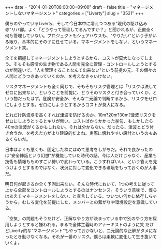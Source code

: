 +++
date = "2014-01-20T08:00:00+09:00"
draft = false
title = "マネージメントしないマネージメント"
categories = ["Liverty"]
slug = "3531"
+++

僕らのやっているLiverty、そして今日本中に増えつつある"現代の駆け込み寺"リバ邸。よく「どうやって管理してるんですか？」と聞かれるが、正直全く何も管理していない。プロジェクトもシェアハウスも、"やりたい"という子がいる限り、基本的にその子に任せている。マネージメントをしない、というマネージメント笑。

全てを把握してマネージメントしようとするから、コストが莫大になってしまう。そもそも感情の生き物である人間を完全に管理・コントロールしようとするのが間違いで、"人を管理することなんて出来ない"という前提の元、その個々の人間とどうつきあっていくのか、を考えなきゃいけない。

リスクマネージメントも全く同じで、そもそもリスク管理とは「リスクは決してゼロに出来ない」ということを前提に、どうそのリスクと付き合っていくか、という物だったはず。危険か安全か、そんな二元論で判断するから、リスクをゼロにしようとする。ゼロにしようとするからコストが莫大になる。

どれだけ防波堤を高くすれば津波を防げるのか。10m?20m?30m?津波リスクをゼロにしようとするとキリが無い。コストばかりかかった挙句、もしかしたら40mの津波がくるかもしれない。それは分からない。だったら、津波とどう付き合うか、を考えた方がより建設的だよね。実際に壊れやすい設計というのもあるくらいだ。

日本はよくも悪くも、固定した枠にはめて思考をしがちだ。それで良かったのは“安全神話という幻想”が機能していた時代の話。今は人だけじゃなく、産業も技術も情報もものすごい勢いで変わっている。こうすればいい、という答えを見つけようとするのではなく、状況に対して変化できる環境をもっておくのが大事だ。

明日何が起きるか全く予測出来ない。そんな時代において、1つの考えに従って上から全部をコントロールしようとするのはナンセンス。そういう意味で、僕らはあえてマネージメントをしない、と宣言している。ついつい何かに依存しちゃうから。むしろ変化を前提にした、メンバーとの繋がりや環境設定を意識している。

「空気」の問題もそうだけど、正解なやり方が決まっている中で別のやり方を採用しようとすると嫌われる。まるで全体主義時のアナーキストのように笑 だけどLiverty的な“マネージメント”もやっておかないと、二元論的な正解がダメになったとき動けなくなる。それが一番のリスク。僕らは柔軟に変化して生き抜いていくよ。
